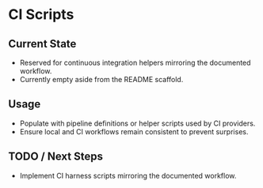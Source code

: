 # CI Scripts

## Current State

- Reserved for continuous integration helpers mirroring the documented workflow.
- Currently empty aside from the README scaffold.

## Usage

- Populate with pipeline definitions or helper scripts used by CI providers.
- Ensure local and CI workflows remain consistent to prevent surprises.

## TODO / Next Steps

- Implement CI harness scripts mirroring the documented workflow.

